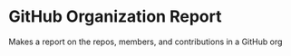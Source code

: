 # GitHub Organization Report

Makes a report on the repos, members, and contributions in a GitHub org
